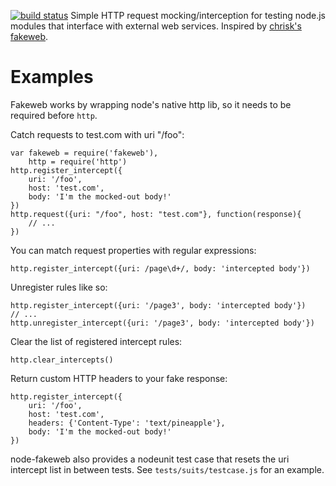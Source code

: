 [![build status](https://secure.travis-ci.org/thegreatape/node-fakeweb.png)](http://travis-ci.org/thegreatape/node-fakeweb)
Simple HTTP request mocking/interception for testing node.js modules that interface with external web services. Inspired by [chrisk's fakeweb][1].

# Examples

Fakeweb works by wrapping node's native http lib, so it needs to be required before ```http```.

Catch requests to test.com with uri "/foo":

    var fakeweb = require('fakeweb'),
        http = require('http')
    http.register_intercept({
        uri: '/foo', 
        host: 'test.com',
        body: 'I'm the mocked-out body!'
    })
    http.request({uri: "/foo", host: "test.com"}, function(response){
        // ...
    })

You can match request properties with regular expressions:

    http.register_intercept({uri: /page\d+/, body: 'intercepted body'})

Unregister rules like so:

    http.register_intercept({uri: '/page3', body: 'intercepted body'})
    // ...
    http.unregister_intercept({uri: '/page3', body: 'intercepted body'})

Clear the list of registered intercept rules:

    http.clear_intercepts()

Return custom HTTP headers to your fake response:

    http.register_intercept({
        uri: '/foo', 
        host: 'test.com',
        headers: {'Content-Type': 'text/pineapple'},
        body: 'I'm the mocked-out body!'
    })

node-fakeweb also provides a nodeunit test case that resets the uri intercept list in between tests. See ```tests/suits/testcase.js``` for an example.

[1]: https://github.com/chrisk/fakeweb
